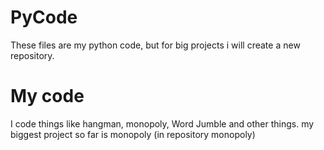 PyCode
======

These files are my python code, but for big projects i will create a new repository.

My code
=======
I code things like hangman, monopoly, Word Jumble and other things.
my biggest project so far is monopoly (in repository monopoly)
